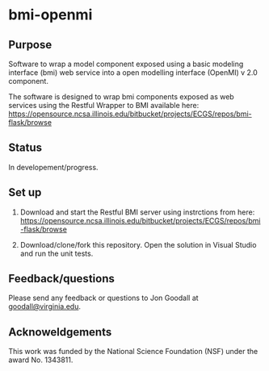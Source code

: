 # bmi-openmi

## Purpose

Software to wrap a model component exposed using a basic modeling interface (bmi) web service into a open modelling interface (OpenMI) v 2.0 component. 

The software is designed to wrap bmi components exposed as web services using the Restful Wrapper to BMI available here: https://opensource.ncsa.illinois.edu/bitbucket/projects/ECGS/repos/bmi-flask/browse

## Status

In developement/progress.  

## Set up

1. Download and start the Restful BMI server using instrctions from here: https://opensource.ncsa.illinois.edu/bitbucket/projects/ECGS/repos/bmi-flask/browse

2. Download/clone/fork this repository. Open the solution in Visual Studio and run the unit tests.

## Feedback/questions

Please send any feedback or questions to Jon Goodall at goodall@virginia.edu.

## Acknoweldgements

This work was funded by the National Science Foundation (NSF) under the award No. 1343811.  




